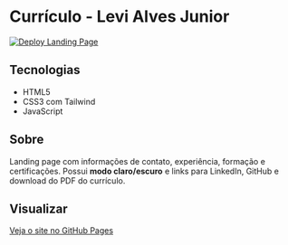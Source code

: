 # Currículo  - Levi Alves Junior

[![Deploy Landing Page](https://github.com/ivelcorvo/LANDING_PAGE_CURRICULO_LEVI_ALVES/actions/workflows/deploy.yml/badge.svg?branch=main)](https://github.com/ivelcorvo/LANDING_PAGE_CURRICULO_LEVI_ALVES/actions/workflows/deploy.yml)

## Tecnologias
- HTML5  
- CSS3 com Tailwind  
- JavaScript  

## Sobre
Landing page com informações de contato, experiência, formação e certificações. Possui **modo claro/escuro** e links para LinkedIn, GitHub e download do PDF do currículo.  

## Visualizar
[Veja o site no GitHub Pages](https://ivelcorvo.github.io/LANDING_PAGE_CURRICULO_LEVI_ALVES/)
